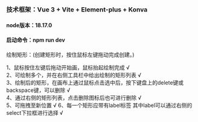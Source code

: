 ### 技术框架：Vue 3 + Vite + Element-plus + Konva 
#### node版本：18.17.0  
#### 启动命令：npm run dev

绘制矩形：(创建矩形时，按住鼠标左键拖动完成创建。)

1、鼠标按住左键后拖动开始画，鼠标抬起绘制完成 √  
2、可绘制多个，并在右侧工具栏中给出绘制的矩形列表 √  
3、绘制后的矩形，在画布上通过鼠标点击选中后，按下键盘上的delete键或backspace键，可以删除 √  
4、通过右侧的矩形列表，点击删除图标后也可进行删除 √  
5、可拖拽至新位置 √
6、每一个矩形应带有label标签 其中label可以通过右侧的select下拉框进行选择 √